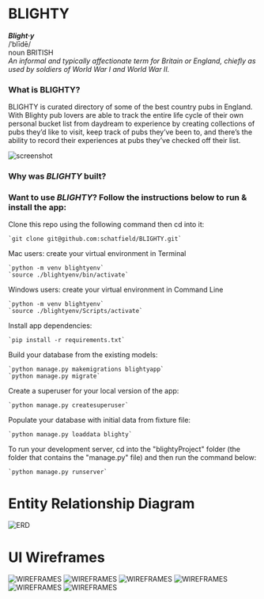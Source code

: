 # BLIGHTY

<i><b>Blight·y</i></b> <br>
/ˈblīdē/ <br>
noun BRITISH <br>
<i>An informal and typically affectionate term for Britain or England, chiefly as used by soldiers of World War I and World War II.</i>

### What is BLIGHTY?
BLIGHTY is curated directory of some of the best country pubs in England. With Blighty pub lovers are able to track the entire life cycle of their own personal bucket list from daydream to experience by creating collections of pubs they’d like to visit, keep track of pubs they’ve been to, and there’s the ability to record their experiences at pubs they’ve checked off their list.

![screenshot](https://imgur.com/By5SIyT.png)

### Why was <i>BLIGHTY</i> built?

### Want to use <i>BLIGHTY</i>? Follow the instructions below to run & install the app: 

Clone this repo using the following command then cd into it:

    `git clone git@github.com:schatfield/BLIGHTY.git`

Mac users: create your virtual environment in Terminal

    `python -m venv blightyenv`
    `source ./blightyenv/bin/activate`
    
Windows users: create your virtual environment in Command Line

    `python -m venv blightyenv`
    `source ./blightyenv/Scripts/activate`

Install app dependencies:

    `pip install -r requirements.txt`

Build your database from the existing models:

    `python manage.py makemigrations blightyapp`
    `python manage.py migrate`

Create a superuser for your local version of the app:

    `python manage.py createsuperuser`

Populate your database with initial data from fixture file: 

    `python manage.py loaddata blighty`
    
To run your development server, cd into the "blightyProject" folder (the folder that contains the "manage.py" file) and then run the command below:

    `python manage.py runserver`

# Entity Relationship Diagram
![ERD](https://i.imgur.com/xBuLENr.png)

# UI Wireframes
![WIREFRAMES](https://i.imgur.com/Af9I35r.png)
![WIREFRAMES](https://i.imgur.com/jq60uhB.png)
![WIREFRAMES](https://i.imgur.com/ROfhoQS.png)
![WIREFRAMES](https://i.imgur.com/VelLEnz.png)
![WIREFRAMES](https://i.imgur.com/T8yVpiB.png)
![WIREFRAMES](https://i.imgur.com/ie8LdKg.png)





